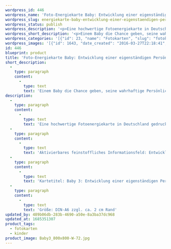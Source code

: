 ```yaml
---
wordpress_id: 446
wordpress_name: 'Foto-Energiekarte Baby: Entwicklung einer eigenständigen Persönlichkeit'
wordpress_slug: energiekarte-baby-entwicklung-einer-eigenstaendigen-persoenlichkeit
wordpress_status: publish
wordpress_description: '<p>Eine hochwertige Fotoenergiekarte in Deutschland gedruckt und in Handarbeit laminiert.  Sie ist in Postkartengröße (DIN-A6) oder kleiner gut zu transportieren und kann auch auf den Körper aufgelegt werden.</p><p>Aktivierbares feinstoffliches Informationsfeld: Entwicklung - Neuer Mensch sein - Persönlichkeit - Wahrhaftigkeit - Mut. Grün. Grün: Die Karten der Reihe "Baby" enthalten Energiefelder für die ganze Familie. Sie wollen dabei unterstützen, die idealen Bedingungen für ein Baby zu schaffen, damit es sich zu einer gesunden und authentischen (natürlichen) Persönlichkeit entwickeln kann.</p><p>Kartetitel: Baby 3: Entwicklung einer eigenständigen Persönlichkeit Reihe: Baby.</p><p>Größe: DIN-A6 zzgl. ca. 2 cm Rand<br />Andere Formate sind individuell für Sie innerhalb weniger Tage herstellbar. Bitte kontaktieren Sie uns hierfür unter <a href="mailto:info@elvedenverlag.de">info@elvedenverlag.de</a>.</p><p><a href="https://my.feenbaum.de/anwendung-energiebilder-foto-laminiert/">Anwendungshinweise</a>      <a href="https://my.feenbaum.de/produktinformationen-fotokarten/">Produktinformationen</a></p>'
wordpress_short_description: '<p>Einem Baby die Chance geben, seine wahrhaftige Persönlichkeit zu behalten und diese zu entwickeln<br /><em>Hinweis: Das Wasserzeichen „Elveden Verlag Energiebild“ wird nicht mit gedruckt</em></p>'
wordpress_categories: '[{"id": 23, "name": "Fotokarten", "slug": "fotokarten"}, {"id": 70, "name": "Kinder", "slug": "kinder"}]'
wordpress_images: '[{"id": 1643, "date_created": "2016-03-27T22:18:41", "date_created_gmt": "2016-03-27T18:18:41", "date_modified": "2016-03-27T22:18:41", "date_modified_gmt": "2016-03-27T18:18:41", "src": "https://my.feenbaum.de/wp-content/uploads/2016/03/Baby3_800x800-W-72.jpg", "name": "Baby3_800x800-W-72", "alt": ""}]'
id: 446
blueprint: product
title: 'Foto-Energiekarte Baby: Entwicklung einer eigenständigen Persönlichkeit'
short_description:
  -
    type: paragraph
    content:
      -
        type: text
        text: 'Einem Baby die Chance geben, seine wahrhaftige Persönlichkeit zu behalten und diese zu entwickeln'
description:
  -
    type: paragraph
    content:
      -
        type: text
        text: 'Eine hochwertige Fotoenergiekarte in Deutschland gedruckt und in Handarbeit laminiert.  Sie ist in Postkartengröße (DIN-A6) oder kleiner gut zu transportieren und kann auch auf den Körper aufgelegt werden.'
  -
    type: paragraph
    content:
      -
        type: text
        text: 'Aktivierbares feinstoffliches Informationsfeld: Entwicklung - Neuer Mensch sein - Persönlichkeit - Wahrhaftigkeit - Mut. Grün. Grün: Die Karten der Reihe "Baby" enthalten Energiefelder für die ganze Familie. Sie wollen dabei unterstützen, die idealen Bedingungen für ein Baby zu schaffen, damit es sich zu einer gesunden und authentischen (natürlichen) Persönlichkeit entwickeln kann.'
  -
    type: paragraph
    content:
      -
        type: text
        text: 'Kartetitel: Baby 3: Entwicklung einer eigenständigen Persönlichkeit Reihe: Baby.'
  -
    type: paragraph
    content:
      -
        type: text
        text: 'Größe: DIN-A6 zzgl. ca. 2 cm Rand'
updated_by: 489b06db-283b-4690-a50e-8a3ba37dc968
updated_at: 1685351307
product_tags:
  - fotokarten
  - kinder
product_image: Baby3_800x800-W-72.jpg
---
```

